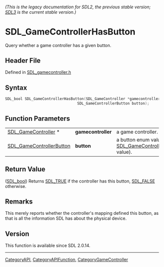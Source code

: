 ###### (This is the legacy documentation for SDL2, the previous stable version; [SDL3](https://wiki.libsdl.org/SDL3/) is the current stable version.)
# SDL_GameControllerHasButton

Query whether a game controller has a given button.

## Header File

Defined in [SDL_gamecontroller.h](https://github.com/libsdl-org/SDL/blob/SDL2/include/SDL_gamecontroller.h)

## Syntax

```c
SDL_bool SDL_GameControllerHasButton(SDL_GameController *gamecontroller,
                                 SDL_GameControllerButton button);
```

## Function Parameters

|                                                      |                    |                                                                                      |
| ---------------------------------------------------- | ------------------ | ------------------------------------------------------------------------------------ |
| [SDL_GameController](SDL_GameController) *           | **gamecontroller** | a game controller.                                                                   |
| [SDL_GameControllerButton](SDL_GameControllerButton) | **button**         | a button enum value (an [SDL_GameControllerButton](SDL_GameControllerButton) value). |

## Return Value

([SDL_bool](SDL_bool)) Returns [SDL_TRUE](SDL_TRUE) if the controller has
this button, [SDL_FALSE](SDL_FALSE) otherwise.

## Remarks

This merely reports whether the controller's mapping defined this button,
as that is all the information SDL has about the physical device.

## Version

This function is available since SDL 2.0.14.

----
[CategoryAPI](CategoryAPI), [CategoryAPIFunction](CategoryAPIFunction), [CategoryGameController](CategoryGameController)

